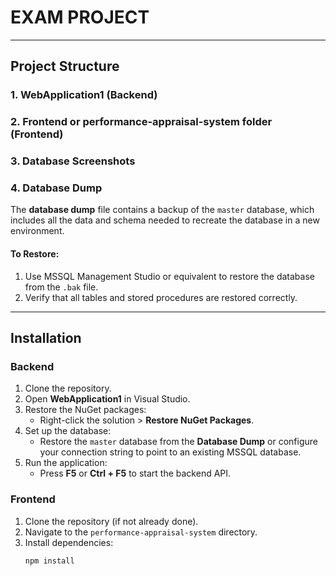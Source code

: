 # EXAM PROJECT

---

## Project Structure

### 1. WebApplication1 (Backend)

### 2. Frontend or performance-appraisal-system folder (Frontend)

### 3. Database Screenshots

### 4. Database Dump

The **database dump** file contains a backup of the `master` database, which includes all the data and schema needed to recreate the database in a new environment.

#### To Restore:
1. Use MSSQL Management Studio or equivalent to restore the database from the `.bak` file.
2. Verify that all tables and stored procedures are restored correctly.

---

## Installation

### Backend
1. Clone the repository.
2. Open **WebApplication1** in Visual Studio.
3. Restore the NuGet packages:
   - Right-click the solution > **Restore NuGet Packages**.
4. Set up the database:
   - Restore the `master` database from the **Database Dump** or configure your connection string to point to an existing MSSQL database.
5. Run the application:
   - Press **F5** or **Ctrl + F5** to start the backend API.

### Frontend
1. Clone the repository (if not already done).
2. Navigate to the `performance-appraisal-system` directory.
3. Install dependencies:
   ```bash
   npm install
